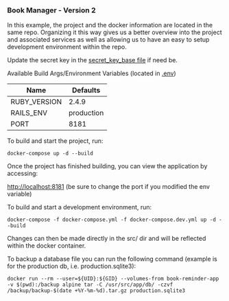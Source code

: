 ### Book Manager - Version 2

In this example, the project and the docker information are located in the same repo. Organizing it this way gives us a better overview into the project and associated services as well as allowing us to have an easy to setup development environment within the repo.

Update the secret key in the [secret_key_base file](secret_key_base) if need be.

Available Build Args/Environment Variables (located in [.env](.env))

| Name | Defaults |
| ------ | ------ |
| RUBY_VERSION | 2.4.9 |
| RAILS_ENV | production |
| PORT | 8181 |

To build and start the project, run:

```
docker-compose up -d --build
```

Once the project has finished building, you can view the application by accessing:

[http://localhost:8181](http://localhost:8181) (be sure to change the port if you modified the env variable)


To build and start a development environment, run:
```
docker-compose -f docker-compose.yml -f docker-compose.dev.yml up -d --build
```

Changes can then be made directly in the src/ dir and will be reflected within the docker container.


To backup a database file you can run the following command (example is for the production db, i.e. production.sqlite3):
```
docker run --rm --user=${UID}:${GID} --volumes-from book-reminder-app -v $(pwd):/backup alpine tar -C /usr/src/app/db/ -czvf /backup/backup-$(date +%Y-%m-%d).tar.gz production.sqlite3
```